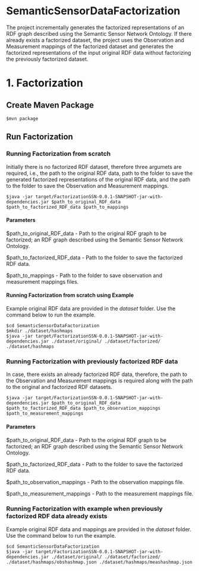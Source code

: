 # SemanticSensorDataFactorization

The project incrementally generates the factorized representations of an RDF graph described using the Semantic Sensor Network Ontology. If there already exists a factorized dataset, the project uses the Observation and Measurement mappings of the factorized dataset and generates the factorized representations of the input original RDF data without factorizing the previously factorized dataset.

# 1. Factorization

## Create Maven Package

```
$mvn package
```

## Run Factorization

### Running Factorization from scratch

Initially there is no factorized RDF dataset, therefore three argumets are required, i.e., the path to the original RDF data, path to the folder to save the generated factorized representations of the original RDF data, and the path to the folder to save the Observation and Measurement mappings.

```
$java -jar target/FactorizationSSN-0.0.1-SNAPSHOT-jar-with-dependencies.jar $path_to_original_RDF_data $path_to_factorized_RDF_data $path_to_mappings
```

#### Parameters
$path_to_original_RDF_data - Path to the original RDF graph to be factorized; an RDF graph described using the Semantic Sensor Network Ontology.

$path_to_factorized_RDF_data - Path to the folder to save the factorized RDF data.

$path_to_mappings - Path to the folder to save observation and  measurement mappings files.

#### Running Factorization from scratch using Example

Example original RDF data are provided in the *dataset* folder. Use the command below to run the example.

```
$cd SemanticSensorDataFactorization
$mkdir ./dataset/hashmaps
$java -jar target/FactorizationSSN-0.0.1-SNAPSHOT-jar-with-dependencies.jar ./dataset/original/ ./dataset/factorized/ ./dataset/hashmaps
```
 
### Running Factorization with previously factorized RDF data

In case, there exists an already factorized RDF data, therefore, the path to the Observation and Measurement mappings is required along with the path to the original and factorized RDF datasets.
```
$java -jar target/FactorizationSSN-0.0.1-SNAPSHOT-jar-with-dependencies.jar $path_to_original_RDF_data $path_to_factorized_RDF_data $path_to_observation_mappings $path_to_measurement_mappings
```

#### Parameters
$path_to_original_RDF_data - Path to the original RDF graph to be factorized; an RDF graph described using the Semantic Sensor Network Ontology.

$path_to_factorized_RDF_data - Path to the folder to save the factorized RDF data. 

$path_to_observation_mappings - Path to the observation mappings file.

$path_to_measurement_mappings - Path to the measurement mappings file.

### Running Factorization with example when previously factorized RDF data already exists

Example original RDF data and mappings are provided in the *dataset* folder. Use the command below to run the example.

```
$cd SemanticSensorDataFactorization
$java -jar target/FactorizationSSN-0.0.1-SNAPSHOT-jar-with-dependencies.jar ./dataset/original/ ./dataset/factorized/ ./dataset/hashmaps/obshashmap.json ./dataset/hashmaps/meashashmap.json
```
